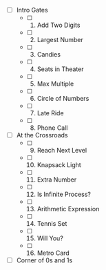 - [ ] Intro Gates
  - [ ] 1. Add Two Digits
  - [ ] 2. Largest Number
  - [ ] 3. Candies
  - [ ] 4. Seats in Theater
  - [ ] 5. Max Multiple
  - [ ] 6. Circle of Numbers
  - [ ] 7. Late Ride
  - [ ] 8. Phone Call
- [ ] At the Crossroads
  - [ ] 9. Reach Next Level
  - [ ] 10. Knapsack Light
  - [ ] 11. Extra Number
  - [ ] 12. Is Infinite Process?
  - [ ] 13. Arithmetic Expression
  - [ ] 14. Tennis Set
  - [ ] 15. Will You?
  - [ ] 16. Metro Card
- [ ] Corner of 0s and 1s